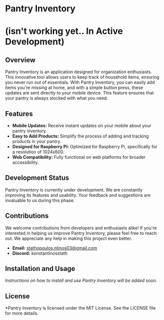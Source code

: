 # Pantry Inventory

# (isn't working yet.. In Active Development)

## Overview

Pantry Inventory is an application designed for organization enthusiasts. This innovative tool allows users to keep track of household items, ensuring you never run out of essentials. With Pantry Inventory, you can easily add items you're missing at home, and with a simple button press, these updates are sent directly to your mobile device. This feature ensures that your pantry is always stocked with what you need.

## Features

- **Mobile Updates:** Receive instant updates on your mobile about your pantry inventory.
- **Easy to Add Products:** Simplify the process of adding and tracking products in your pantry.
- **Designed for Raspberry Pi:** Optimized for Raspberry Pi, specifically for a resolution of 1024x600.
- **Web Compatibility:** Fully functional on web platforms for broader accessibility.

## Development Status

Pantry Inventory is currently under development. We are constantly improving its features and usability. Your feedback and suggestions are invaluable to us during this phase.

## Contributions

We welcome contributions from developers and enthusiasts alike! If you're interested in helping us improve Pantry Inventory, please feel free to reach out. We appreciate any help in making this project even better.

- **Email:** [stathopoulos.ntinos03@gmail.com](mailto:stathopoulos.ntinos03@gmail.com)
- **Discord:** konstantinosstath

## Installation and Usage

_Instructions on how to install and use Pantry Inventory will be added soon._

## License

\*Pantry Inventory is licensed under the MIT License. See the LICENSE file for more details.
